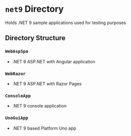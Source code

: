 # `net9` Directory
Holds .NET 9 sample applications used for testing purposes

## Directory Structure

### `WebAspSpa`
- .NET 9 ASP.NET with Angular application

### `WebRazor`
- .NET 9 ASP.NET with Razor Pages

### `ConsoleApp`
- .NET 9 console application

### `UnoGuiApp`
- .NET 9 based Platform Uno app
